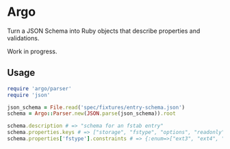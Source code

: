 # Argo

Turn a JSON Schema into Ruby objects that describe properties and validations.

Work in progress.

## Usage

```ruby
require 'argo/parser'
require 'json'

json_schema = File.read('spec/fixtures/entry-schema.json')
schema = Argo::Parser.new(JSON.parse(json_schema)).root

schema.description # => "schema for an fstab entry"
schema.properties.keys # => ["storage", "fstype", "options", "readonly"]
schema.properties['fstype'].constraints # => {:enum=>["ext3", "ext4", "btrfs"]}
```

